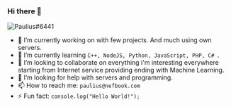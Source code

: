 ### Hi there 👋

![Paulius#6441](https://dcbadge.vercel.app/api/shield/836512408524029953)

<!--  **paulius-bulotas/paulius-bulotas** is a ✨ _special_ ✨ repository because its `README.md` (this file) appears on your GitHub profile. -->

- 🔭 I’m currently working on with few projects. And much using own servers.
- 🌱 I’m currently learning `C++, NodeJS, Python, JavaScript, PHP, C# `.
- 👯 I’m looking to collaborate on everything i'm interesting everywhere starting from Internet service providing ending with Machine Learning.
- 🤔 I’m looking for help with servers and programming.
- 📫 How to reach me: `paulius@nefbook.com`
- ⚡ Fun fact: `console.log("Hello World!");`
